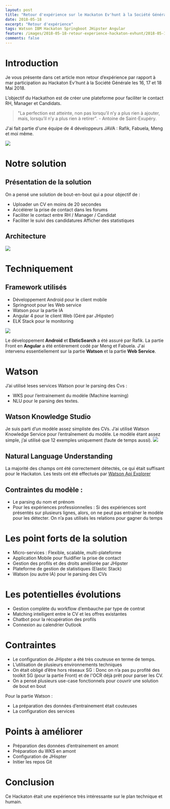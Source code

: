 ```yaml
---
layout: post
title: "Retour d'expérience sur le Hackaton Ev'hunt à la Société Générale"
date: 2018-05-18
excerpt: "Retour d'expérience"
tags: Watson IBM Hackaton Springboot JHipster Angular
feature: /images/2018-05-18-retour-experience-hackaton-evhunt/2018-05-18-retour-experience-hackaton-evhunt-affiche.jpg
comments: false
---
```


# Introduction
Je vous présente dans cet article mon retour d’expérience par rapport à mar participation au Hackaton Ev'hunt à la Société Générale les 16, 17 et 18 Mai 2018.

L’objectif du Hackathon est de créer une plateforme pour faciliter le contact RH, Manager et Candidats.

> "La perfection est atteinte, non pas lorsqu’il n’y a plus rien à ajouter, mais, lorsqu’il n’y a plus rien à retirer". - Antoine de Saint-Exupéry.

J'ai fait partie d'une équipe de 4 développeurs JAVA : Rafik, Fabuela, Meng et moi même.

<img src="{{ site.url }}/images/2018-05-18-retour-experience-hackaton-evhunt/presentation.png">

# Notre solution

## Présentation de la solution
On a pensé une solution de bout-en-bout qui a pour objectif de :
* Uploader un CV en moins de 20 secondes
* Accélérer la prise de contact dans les forums
* Faciliter le contact entre RH / Manager / Candidat
* Faciliter le suivi des candidatures Afficher des statistiques

## Architecture
<img src="{{ site.url }}/images/2018-05-18-retour-experience-hackaton-evhunt/architecture.png">

# Techniquement

## Framework utilisés
* Développement Android pour le client mobile
* Springnoot pour les Web service
* Watson pour la partie IA
* Angular 4 pour le client Web (Géré par JHipster)
* ELK Stack pour le monitoring
<img src="{{ site.url }}/images/2018-05-18-retour-experience-hackaton-evhunt/technos.png">

Le développement **Android** et **ElsticSearch** a été assuré par Rafik. La partie Front en **Angular** a été entièrement codé par Meng et Fabuela. J'ai intervenu essentiellement sur la partie **Watson** et la partie **Web Service**.

# Watson
J’ai utilisé leses services Watson pour le parsing des Cvs :
* WKS pour l’entrainement du modèle (Machine learning)
* NLU pour le parsing des textes.

## Watson Knowledge Studio
Je suis parti d’un modèle assez simpliste des CVs. J’ai utilisé Watson Knowledge Service pour l’entraînement du modèle. Le modèle étant assez simple, j’ai utilisé que 12 exemples uniquement (faute de temps aussi).
<img src="{{ site.url }}/images/2018-05-18-retour-experience-hackaton-evhunt/wks.png">

## Natural Language Understanding
La majorité des champs ont été correctement détectés, ce qui était suffisant pour le Hackaton.
Les tests ont été effectués par [Watson Api Explorer](https://watson-api-explorer.ng.bluemix.net/apis/natural-language-understanding-v1#!/Analyze/analyzeGet)

## Contraintes du modèle :
* Le parsing du nom et prénom
* Pour les expériences professionnelles : Si des expériences sont présentés sur plusieurs lignes, alors, on ne peut pas entraîner le modèle pour les détecter.
On n’a pas utilisés les relations pour gagner du temps

# Les point forts de la solution
* Micro-services : Flexible, scalable, multi-plateforme
* Application Mobile pour fluidifier la prise de contact
* Gestion des profils et des droits améliorée par JHipster
* Plateforme de gestion de statistiques (Elastic Stack)
* Watson (ou autre IA) pour le parsing des CVs

# Les potentielles évolutions
* Gestion complète du workflow d’embauche par type de contrat
* Matching intelligent entre le CV et les offres existantes
* Chatbot pour la récupération des profils
* Connexion au calendrier Outlook

# Contraintes
* Le configuration de JHipster a été très couteuse en terme de temps.
* L’utilisation de plusieurs environnements techniques
* On était obligé d’être hors réseaux SG : Donc on n’a pas pu profité des toolkit SG (pour la partie Front) et de l'OCR déjà prêt pour parser les CV.
* On a pensé plusieurs use-case fonctionnels pour couvrir une solution de bout en bout

Pour la partie Watson :
* La préparation des données d’entrainement était couteuses
* La configuration des services


# Points à améliorer
* Préparation des données d’entrainement en amont
* Préparation du WKS en amont
* Configuration de JHispter
* Initier les repos Git

# Conclusion
Ce Hackaton était une expérience très intéressante sur le plan technique et humain.
